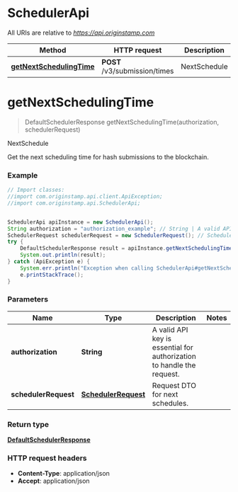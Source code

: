 # SchedulerApi

All URIs are relative to *https://api.originstamp.com*

Method | HTTP request | Description
------------- | ------------- | -------------
[**getNextSchedulingTime**](SchedulerApi.md#getNextSchedulingTime) | **POST** /v3/submission/times | NextSchedule


<a name="getNextSchedulingTime"></a>
# **getNextSchedulingTime**
> DefaultSchedulerResponse getNextSchedulingTime(authorization, schedulerRequest)

NextSchedule

Get the next scheduling time for hash submissions to the blockchain.

### Example
```java
// Import classes:
//import com.originstamp.api.client.ApiException;
//import com.originstamp.api.SchedulerApi;


SchedulerApi apiInstance = new SchedulerApi();
String authorization = "authorization_example"; // String | A valid API key is essential for authorization to handle the request.
SchedulerRequest schedulerRequest = new SchedulerRequest(); // SchedulerRequest | Request DTO for next schedules.
try {
    DefaultSchedulerResponse result = apiInstance.getNextSchedulingTime(authorization, schedulerRequest);
    System.out.println(result);
} catch (ApiException e) {
    System.err.println("Exception when calling SchedulerApi#getNextSchedulingTime");
    e.printStackTrace();
}
```

### Parameters

Name | Type | Description  | Notes
------------- | ------------- | ------------- | -------------
 **authorization** | **String**| A valid API key is essential for authorization to handle the request. |
 **schedulerRequest** | [**SchedulerRequest**](SchedulerRequest.md)| Request DTO for next schedules. |

### Return type

[**DefaultSchedulerResponse**](DefaultSchedulerResponse.md)

### HTTP request headers

 - **Content-Type**: application/json
 - **Accept**: application/json

